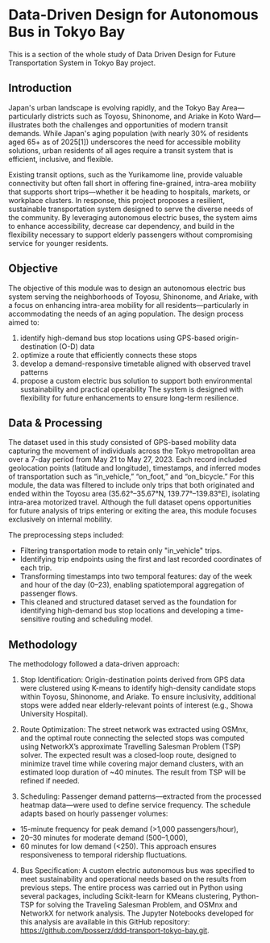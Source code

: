 # Data-Driven Design for Autonomous Bus in Tokyo Bay
This is a section of the whole study of Data Driven Design for Future Transportation System in Tokyo Bay project.
## Introduction
Japan's urban landscape is evolving rapidly, and the Tokyo Bay Area—particularly districts such as Toyosu, Shinonome, and Ariake in Koto Ward—illustrates both the challenges and opportunities of modern transit demands. While Japan's aging population (with nearly 30% of residents aged 65+ as of 2025[1]) underscores the need for accessible mobility solutions, urban residents of all ages require a transit system that is efficient, inclusive, and flexible.

Existing transit options, such as the Yurikamome line, provide valuable connectivity but often fall short in offering fine-grained, intra-area mobility that supports short trips—whether it be heading to hospitals, markets, or workplace clusters. In response, this project proposes a resilient, sustainable transportation system designed to serve the diverse needs of the community. By leveraging autonomous electric buses, the system aims to enhance accessibility, decrease car dependency, and build in the flexibility necessary to support elderly passengers without compromising service for younger residents.

## Objective
The objective of this module was to design an autonomous electric bus system serving the neighborhoods of Toyosu, Shinonome, and Ariake, with a focus on enhancing intra-area mobility for all residents—particularly in accommodating the needs of an aging population. The design process aimed to:
  1. identify high-demand bus stop locations using GPS-based origin-destination (O-D) data
  2. optimize a route that efficiently connects these stops
  3. develop a demand-responsive timetable aligned with observed travel patterns
  4. propose a custom electric bus solution to support both environmental sustainability and practical operability
The system is designed with flexibility for future enhancements to ensure long-term resilience.

## Data & Processing
The dataset used in this study consisted of GPS-based mobility data capturing the movement of individuals across the Tokyo metropolitan area over a 7-day period from May 21 to May 27, 2023. Each record included geolocation points (latitude and longitude), timestamps, and inferred modes of transportation such as “in_vehicle,” “on_foot,” and “on_bicycle.”
For this module, the data was filtered to include only trips that both originated and ended within the Toyosu area (35.62°–35.67°N, 139.77°–139.83°E), isolating intra-area motorized travel. Although the full dataset opens opportunities for future analysis of trips entering or exiting the area, this module focuses exclusively on internal mobility.

The preprocessing steps included:
  - Filtering transportation mode to retain only "in_vehicle" trips.
  - Identifying trip endpoints using the first and last recorded coordinates of each trip.
  - Transforming timestamps into two temporal features: day of the week and hour of the day (0–23), enabling spatiotemporal aggregation of passenger flows.
  - This cleaned and structured dataset served as the foundation for identifying high-demand bus stop locations and developing a time-sensitive routing and scheduling model.

## Methodology
The methodology followed a data-driven approach:
1. Stop Identification: Origin-destination points derived from GPS data were clustered using K-means to identify high-density candidate stops within Toyosu, Shinonome, and Ariake. To ensure inclusivity, additional stops were added near elderly-relevant points of interest (e.g., Showa University Hospital).

2. Route Optimization: The street network was extracted using OSMnx, and the optimal route connecting the selected stops was computed using NetworkX’s approximate Travelling Salesman Problem (TSP) solver. The expected result was a closed-loop route, designed to minimize travel time while covering major demand clusters, with an estimated loop duration of ~40 minutes. The result from TSP will be refined if needed.

3. Scheduling: Passenger demand patterns—extracted from the processed heatmap data—were used to define service frequency. The schedule adapts based on hourly passenger volumes:
  - 15-minute frequency for peak demand (>1,000 passengers/hour),
  - 20–30 minutes for moderate demand (500–1,000),
  - 60 minutes for low demand (<250).
This approach ensures responsiveness to temporal ridership fluctuations.

4. Bus Specification: A custom electric autonomous bus was specified to meet sustainability and operational needs based on the results from previous steps.
The entire process was carried out in Python using several packages, including Scikit-learn for KMeans clustering, Python-TSP for solving the Traveling Salesman Problem, and OSMnx and NetworkX for network analysis. The Jupyter Notebooks developed for this analysis are available in this GitHub repository: https://github.com/bosserz/ddd-transport-tokyo-bay.git.
